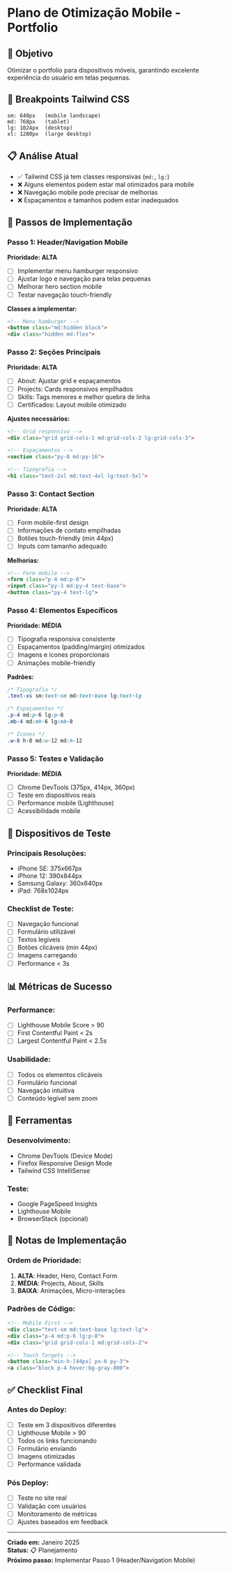 # Plano de Otimização Mobile - Portfolio

## 📱 Objetivo
Otimizar o portfolio para dispositivos móveis, garantindo excelente experiência do usuário em telas pequenas.

## 🎯 Breakpoints Tailwind CSS
```
sm: 640px   (mobile landscape)
md: 768px   (tablet)
lg: 1024px  (desktop)
xl: 1280px  (large desktop)
```

## 📋 Análise Atual
- ✅ Tailwind CSS já tem classes responsivas (`md:`, `lg:`)
- ❌ Alguns elementos podem estar mal otimizados para mobile
- ❌ Navegação mobile pode precisar de melhorias
- ❌ Espaçamentos e tamanhos podem estar inadequados

## 🚀 Passos de Implementação

### **Passo 1: Header/Navigation Mobile**
**Prioridade: ALTA**
- [ ] Implementar menu hamburger responsivo
- [ ] Ajustar logo e navegação para telas pequenas
- [ ] Melhorar hero section mobile
- [ ] Testar navegação touch-friendly

**Classes a implementar:**
```html
<!-- Menu hamburger -->
<button class="md:hidden block">
<div class="hidden md:flex">
```

### **Passo 2: Seções Principais**
**Prioridade: ALTA**
- [ ] About: Ajustar grid e espaçamentos
- [ ] Projects: Cards responsivos empilhados
- [ ] Skills: Tags menores e melhor quebra de linha
- [ ] Certificados: Layout mobile otimizado

**Ajustes necessários:**
```html
<!-- Grid responsivo -->
<div class="grid grid-cols-1 md:grid-cols-2 lg:grid-cols-3">

<!-- Espaçamentos -->
<section class="py-8 md:py-16">

<!-- Tipografia -->
<h1 class="text-2xl md:text-4xl lg:text-5xl">
```

### **Passo 3: Contact Section**
**Prioridade: ALTA**
- [ ] Form mobile-first design
- [ ] Informações de contato empilhadas
- [ ] Botões touch-friendly (min 44px)
- [ ] Inputs com tamanho adequado

**Melhorias:**
```html
<!-- Form mobile -->
<form class="p-4 md:p-8">
<input class="py-3 md:py-4 text-base">
<button class="py-4 text-lg">
```

### **Passo 4: Elementos Específicos**
**Prioridade: MÉDIA**
- [ ] Tipografia responsiva consistente
- [ ] Espaçamentos (padding/margin) otimizados
- [ ] Imagens e ícones proporcionais
- [ ] Animações mobile-friendly

**Padrões:**
```css
/* Tipografia */
.text-xs sm:text-sm md:text-base lg:text-lg

/* Espaçamentos */
.p-4 md:p-6 lg:p-8
.mb-4 md:mb-6 lg:mb-8

/* Ícones */
.w-8 h-8 md:w-12 md:h-12
```

### **Passo 5: Testes e Validação**
**Prioridade: MÉDIA**
- [ ] Chrome DevTools (375px, 414px, 360px)
- [ ] Teste em dispositivos reais
- [ ] Performance mobile (Lighthouse)
- [ ] Acessibilidade mobile

## 🎯 Dispositivos de Teste

### **Principais Resoluções:**
- iPhone SE: 375x667px
- iPhone 12: 390x844px
- Samsung Galaxy: 360x640px
- iPad: 768x1024px

### **Checklist de Teste:**
- [ ] Navegação funcional
- [ ] Formulário utilizável
- [ ] Textos legíveis
- [ ] Botões clicáveis (min 44px)
- [ ] Imagens carregando
- [ ] Performance < 3s

## 📊 Métricas de Sucesso

### **Performance:**
- [ ] Lighthouse Mobile Score > 90
- [ ] First Contentful Paint < 2s
- [ ] Largest Contentful Paint < 2.5s

### **Usabilidade:**
- [ ] Todos os elementos clicáveis
- [ ] Formulário funcional
- [ ] Navegação intuitiva
- [ ] Conteúdo legível sem zoom

## 🔧 Ferramentas

### **Desenvolvimento:**
- Chrome DevTools (Device Mode)
- Firefox Responsive Design Mode
- Tailwind CSS IntelliSense

### **Teste:**
- Google PageSpeed Insights
- Lighthouse Mobile
- BrowserStack (opcional)

## 📝 Notas de Implementação

### **Ordem de Prioridade:**
1. **ALTA**: Header, Hero, Contact Form
2. **MÉDIA**: Projects, About, Skills
3. **BAIXA**: Animações, Micro-interações

### **Padrões de Código:**
```html
<!-- Mobile First -->
<div class="text-sm md:text-base lg:text-lg">
<div class="p-4 md:p-6 lg:p-8">
<div class="grid grid-cols-1 md:grid-cols-2">

<!-- Touch Targets -->
<button class="min-h-[44px] px-6 py-3">
<a class="block p-4 hover:bg-gray-800">
```

## ✅ Checklist Final

### **Antes do Deploy:**
- [ ] Teste em 3 dispositivos diferentes
- [ ] Lighthouse Mobile > 90
- [ ] Todos os links funcionando
- [ ] Formulário enviando
- [ ] Imagens otimizadas
- [ ] Performance validada

### **Pós Deploy:**
- [ ] Teste no site real
- [ ] Validação com usuários
- [ ] Monitoramento de métricas
- [ ] Ajustes baseados em feedback

---

**Criado em:** Janeiro 2025  
**Status:** 📋 Planejamento  
**Próximo passo:** Implementar Passo 1 (Header/Navigation Mobile)